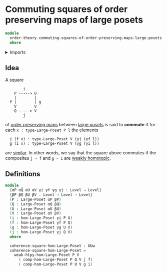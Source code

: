 # Commuting squares of order preserving maps of large posets

```agda
module
  order-theory.commuting-squares-of-order-preserving-maps-large-posets
  where
```

<details><summary>Imports</summary>

```agda
open import foundation.universe-levels

open import foundation-core.commuting-squares-of-maps

open import order-theory.large-posets
open import order-theory.order-preserving-maps-large-posets
open import order-theory.weak-homotopies-order-preserving-maps-large-posets
```

</details>

## Idea

A square

```text
        i
    P -----> U
    |        |
  f |        | g
    V        V
    Q -----> V
        j
```

of [order preserving maps](order-theory.order-preserving-maps-large-posets.md)
between [large posets](order-theory.large-posets.md) is said to **commute** if
for each `x : type-Large-Poset P l` the elements

```text
  j (f x) : type-Large-Poset V (γj (γf l))
  g (i x) : type-Large-Poset V (γg (γi l))
```

are [similar](order-theory.similarity-of-elements-large-posets.md). In other
words, we say that the square above commutes if the composites `j ∘ f` and
`g ∘ i` are
[weakly homotopic](order-theory.weak-homotopies-order-preserving-maps-large-posets.md).

## Definitions

```agda
module _
  {αP αQ αU αV γi γf γg γj : Level → Level}
  {βP βQ βU βV : Level → Level → Level}
  (P : Large-Poset αP βP)
  (Q : Large-Poset αQ βQ)
  (U : Large-Poset αU βU)
  (V : Large-Poset αV βV)
  (i : hom-Large-Poset γi P U)
  (f : hom-Large-Poset γf P Q)
  (g : hom-Large-Poset γg U V)
  (j : hom-Large-Poset γj Q V)
  where

  coherence-square-hom-Large-Poset : UUω
  coherence-square-hom-Large-Poset =
    weak-htpy-hom-Large-Poset P V
      ( comp-hom-Large-Poset P Q V j f)
      ( comp-hom-Large-Poset P U V g i)
```
